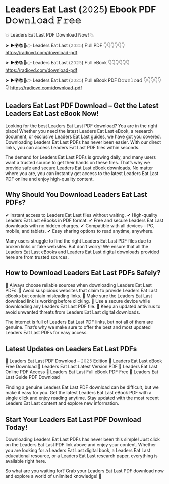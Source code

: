 # Leaders Eat Last (𝟸𝟶𝟸𝟻) Ebook PDF D𝚘𝚠𝚗𝚕𝚘a𝚍 𝙵𝚛𝚎𝚎

💥 Leaders Eat Last PDF Download Now! 💥

➤ ►🌍📚📱👉 Leaders Eat Last (𝟸𝟶𝟸𝟻) F𝚞ll PDF 👇👇👇👇👇👇
https://radiovd.com/download-pdf

➤ ►🌍📚📱👉 Leaders Eat Last (𝟸𝟶𝟸𝟻) F𝚞ll eBook 👇👇👇👇👇👇
https://radiovd.com/download-pdf

➤ ►🌍📚📱👉 Leaders Eat Last (𝟸𝟶𝟸𝟻) F𝚞ll eBook PDF D𝚘𝚠𝚗𝚕𝚘a𝚍 👇👇👇👇👇👇
https://radiovd.com/download-pdf

## Leaders Eat Last PDF Download – Get the Latest Leaders Eat Last eBook Now!

Looking for the best Leaders Eat Last PDF download? You are in the right place! Whether you need the latest Leaders Eat Last eBook, a research document, or exclusive Leaders Eat Last guides, we have got you covered. Downloading Leaders Eat Last PDFs has never been easier. With our direct links, you can access Leaders Eat Last PDF files within seconds.

The demand for Leaders Eat Last PDFs is growing daily, and many users want a trusted source to get their hands on these files. That’s why we provide safe and secure Leaders Eat Last eBook downloads. No matter where you are, you can instantly get access to the latest Leaders Eat Last PDF online and enjoy high-quality content.

## Why Should You Download Leaders Eat Last PDFs?

✔ Instant access to Leaders Eat Last files without waiting.
✔ High-quality Leaders Eat Last eBooks in PDF format.
✔ Free and secure Leaders Eat Last downloads with no hidden charges.
✔ Compatible with all devices – PC, mobile, and tablets.
✔ Easy sharing options to read anytime, anywhere.

Many users struggle to find the right Leaders Eat Last PDF files due to broken links or fake websites. But don’t worry! We ensure that all the Leaders Eat Last eBooks and Leaders Eat Last digital downloads provided here are from trusted sources.

## How to Download Leaders Eat Last PDFs Safely?

📌 Always choose reliable sources when downloading Leaders Eat Last PDFs.
📌 Avoid suspicious websites that claim to provide Leaders Eat Last eBooks but contain misleading links.
📌 Make sure the Leaders Eat Last download link is working before clicking.
📌 Use a secure device while downloading any Leaders Eat Last PDF file.
📌 Keep an updated antivirus to avoid unwanted threats from Leaders Eat Last digital downloads.

The internet is full of Leaders Eat Last PDF links, but not all of them are genuine. That’s why we make sure to offer the best and most updated Leaders Eat Last PDFs for easy access.

## Latest Updates on Leaders Eat Last PDFs

🔹 Leaders Eat Last PDF Download – 𝟸𝟶𝟸𝟻 Edition
🔹 Leaders Eat Last eBook Free Download
🔹 Leaders Eat Last Latest Version PDF
🔹 Leaders Eat Last Online PDF Access
🔹 Leaders Eat Last Full eBook PDF Free
🔹 Leaders Eat Last Guide PDF Download

Finding a genuine Leaders Eat Last PDF download can be difficult, but we make it easy for you. Get the latest Leaders Eat Last eBook PDF with a single click and enjoy reading anytime. Stay updated with the most recent Leaders Eat Last content and explore new information.

## Start Your Leaders Eat Last PDF Download Today!

Downloading Leaders Eat Last PDFs has never been this simple! Just click on the Leaders Eat Last PDF link above and enjoy your content. Whether you are looking for a Leaders Eat Last digital book, a Leaders Eat Last educational resource, or a Leaders Eat Last research paper, everything is available right here.

So what are you waiting for? Grab your Leaders Eat Last PDF download now and explore a world of unlimited knowledge! 🚀